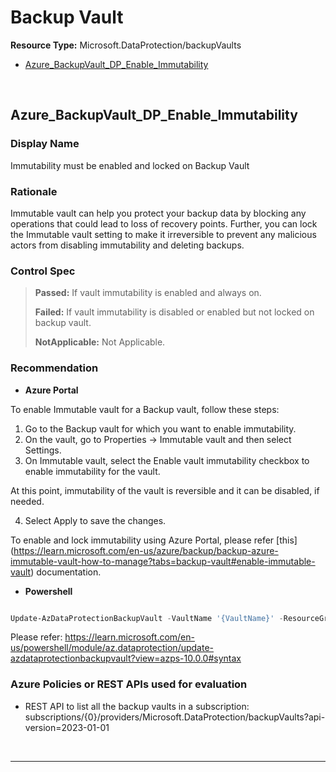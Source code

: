 # Backup Vault

**Resource Type:** Microsoft.DataProtection/backupVaults

<!-- TOC depthfrom:2 depthto:2 -->

- [	Azure_BackupVault_DP_Enable_Immutability](#azure_backupvault_dp_enable_immutability)

<!-- /TOC -->
<br/>

## Azure_BackupVault_DP_Enable_Immutability

### Display Name 
Immutability must be enabled and locked on Backup Vault

### Rationale 
Immutable vault can help you protect your backup data by blocking any operations that could lead to loss of recovery points. Further, you can lock the Immutable vault setting to make it irreversible to prevent any malicious actors from disabling immutability and deleting backups.

### Control Spec 

> **Passed:** 
> If vault immutability is enabled and always on.
> 
> **Failed:** 
> If vault immutability is disabled or enabled but not locked on backup vault.
>
> **NotApplicable:**
> Not Applicable.
>

### Recommendation

- **Azure Portal**

To enable Immutable vault for a Backup vault, follow these steps:
  1. Go to the Backup vault for which you want to enable immutability.
  2. On the vault, go to Properties -> Immutable vault and then select Settings.
  3. On Immutable vault, select the Enable vault immutability checkbox to enable immutability for the vault.

At this point, immutability of the vault is reversible and it can be disabled, if needed.

  4. Select Apply to save the changes.
 
To enable and lock immutability using Azure Portal, please refer [this] (https://learn.microsoft.com/en-us/azure/backup/backup-azure-immutable-vault-how-to-manage?tabs=backup-vault#enable-immutable-vault) documentation.

- **Powershell**

```powershell

Update-AzDataProtectionBackupVault -VaultName '{VaultName}' -ResourceGroupName '{ResourceGroupName}' -ImmutabilityState Locked

```

Please refer: https://learn.microsoft.com/en-us/powershell/module/az.dataprotection/update-azdataprotectionbackupvault?view=azps-10.0.0#syntax


### Azure Policies or REST APIs used for evaluation

- REST API to list all the backup vaults in a subscription:
subscriptions/{0}/providers/Microsoft.DataProtection/backupVaults?api-version=2023-01-01
<br />

___


